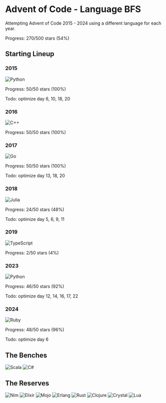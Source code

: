 # Advent of Code - Language BFS

Attempting Advent of Code 2015 - 2024 using a different language for each year.

Progress: 270/500 stars (54%)

## Starting Lineup

### 2015

![Python](https://img.shields.io/badge/python-3670A0?style=for-the-badge&logo=python&logoColor=ffdd54)

Progress: 50/50 stars (100%)

Todo: optimize day 6, 10, 18, 20

### 2016

![C++](https://img.shields.io/badge/c++-%2300599C.svg?style=for-the-badge&logo=c%2B%2B&logoColor=white)

Progress: 50/50 stars (100%)

### 2017

![Go](https://img.shields.io/badge/go-%2300ADD8.svg?style=for-the-badge&logo=go&logoColor=white)

Progress: 50/50 stars (100%)

Todo: optimize day 13, 18, 20

### 2018

![Julia](https://img.shields.io/badge/-Julia-9558B2?style=for-the-badge&logo=julia&logoColor=white)

Progress: 24/50 stars (48%)

Todo: optimize day 5, 6, 9, 11

### 2019

![TypeScript](https://img.shields.io/badge/typescript-%23007ACC.svg?style=for-the-badge&logo=typescript&logoColor=white)

Progress: 2/50 stars (4%)

### 2023

![Python](https://img.shields.io/badge/python-3670A0?style=for-the-badge&logo=python&logoColor=ffdd54)

Progress: 46/50 stars (92%)

Todo: optimize day 12, 14, 16, 17, 22

### 2024

![Ruby](https://img.shields.io/badge/ruby-%23CC342D.svg?style=for-the-badge&logo=ruby&logoColor=white)

Progress: 48/50 stars (96%)

Todo: optimize day 6

## The Benches

![Scala](https://img.shields.io/badge/scala-%23DC322F.svg?style=for-the-badge&logo=scala&logoColor=white)
![C#](https://img.shields.io/badge/c%23-%23239120.svg?style=for-the-badge&logo=csharp&logoColor=white)

## The Reserves

![Nim](https://img.shields.io/badge/nim-%23FFE953.svg?style=for-the-badge&logo=nim&logoColor=white)
![Elixir](https://img.shields.io/badge/elixir-%234B275F.svg?style=for-the-badge&logo=elixir&logoColor=white)
![Mojo](https://img.shields.io/badge/Mojo-EA8220?style=for-the-badge&logo=fireship&logoColor=red)
![Erlang](https://img.shields.io/badge/Erlang-white.svg?style=for-the-badge&logo=erlang&logoColor=a90533)
![Rust](https://img.shields.io/badge/rust-%23000000.svg?style=for-the-badge&logo=rust&logoColor=white)
![Clojure](https://img.shields.io/badge/Clojure-5881D8?style=for-the-badge&logo=clojure&logoColor=white)
![Crystal](https://img.shields.io/badge/crystal-%23000000.svg?style=for-the-badge&logo=crystal&logoColor=white)
![Lua](https://img.shields.io/badge/lua-%232C2D72.svg?style=for-the-badge&logo=lua&logoColor=white)

